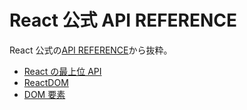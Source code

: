 # React 公式 API REFERENCE

React 公式の[API REFERENCE](https://ja.reactjs.org/docs/react-api.html)から抜粋。

- [React の最上位 API](tips/react-api.md)
- [ReactDOM](./tips/react-dom.md)
- [DOM 要素](./tips/dom.md)
